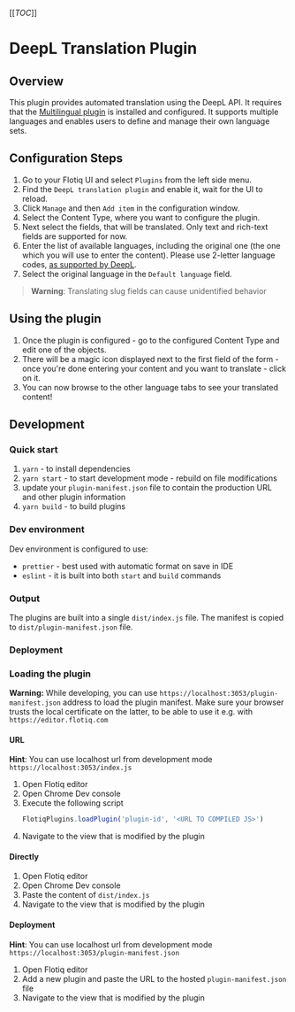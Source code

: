 [[_TOC_]]

# DeepL Translation Plugin

## Overview
This plugin provides automated translation using the DeepL API. It requires that the [Multilingual plugin](https://github.com/flotiq/flotiq-ui-plugin-multilingual) is installed and configured. It supports multiple languages and enables users to define and manage their own language sets.

## Configuration Steps

1. Go to your Flotiq UI and select `Plugins` from the left side menu.
2. Find the `DeepL translation plugin` and enable it, wait for the UI to reload.
3. Click `Manage` and then `Add item` in the configuration window.
4. Select the Content Type, where you want to configure the plugin.
5. Next select the fields, that will be translated. Only text and rich-text fields are supported for now.
6. Enter the list of available languages, including the original one (the one which you will use to enter the content). Please use 2-letter language codes, [as supported by DeepL](https://developers.deepl.com/docs/resources/supported-languages).
7. Select the original language in the `Default language` field.

> **Warning**: Translating slug fields can cause unidentified behavior


## Using the plugin

1. Once the plugin is configured - go to the configured Content Type and edit one of the objects. 
2. There will be a magic icon displayed next to the first field of the form - once you're done entering your content and you want to translate - click on it.
3. You can now browse to the other language tabs to see your translated content!

## Development

### Quick start

1. `yarn` - to install dependencies
2. `yarn start` - to start development mode - rebuild on file modifications
3. update your `plugin-manifest.json` file to contain the production URL and other plugin information
4. `yarn build` - to build plugins

### Dev environment

Dev environment is configured to use:

* `prettier` - best used with automatic format on save in IDE
* `eslint` - it is built into both `start` and `build` commands

### Output

The plugins are built into a single `dist/index.js` file. The manifest is copied to `dist/plugin-manifest.json` file.

### Deployment

<!-- TO DO -->

### Loading the plugin

**Warning:** While developing, you can use  `https://localhost:3053/plugin-manifest.json` address to load the plugin manifest. Make sure your browser trusts the local certificate on the latter, to be able to use it e.g. with `https://editor.flotiq.com`

#### URL

**Hint**: You can use localhost url from development mode `https://localhost:3053/index.js`

1. Open Flotiq editor
2. Open Chrome Dev console
3. Execute the following script
   ```javascript
   FlotiqPlugins.loadPlugin('plugin-id', '<URL TO COMPILED JS>')
   ```
4. Navigate to the view that is modified by the plugin

#### Directly

1. Open Flotiq editor
2. Open Chrome Dev console
3. Paste the content of `dist/index.js` 
4. Navigate to the view that is modified by the plugin

#### Deployment

**Hint**: You can use localhost url from development mode `https://localhost:3053/plugin-manifest.json`

1. Open Flotiq editor
2. Add a new plugin and paste the URL to the hosted `plugin-manifest.json` file
3. Navigate to the view that is modified by the plugin
